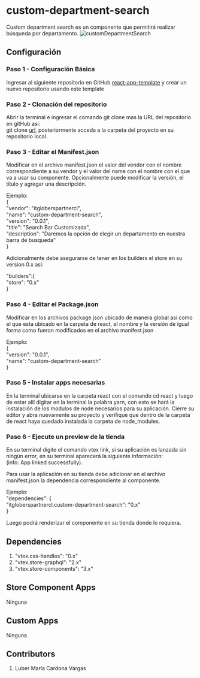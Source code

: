 # custom-department-search

Custom department search es un componente que permitirá realizar búsqueda por departamento.
![customDepartmentSearch](https://user-images.githubusercontent.com/66228518/197623206-6cff4751-199e-48f7-aa8a-5ad21a8a5f74.JPG)

## Configuración
### Paso 1 - Configuración Básica
Ingresar al siguiente repositorio en GitHub [react-app-template](https://github.com/vtex-apps/react-app-template) y crear un nuevo repositorio usando este template

### Paso 2 - Clonación del repositorio
Abrir la terminal e ingresar el comando git clone mas la URL del repositorio en gitHub así:  
git clone [url](), posteriormente acceda a la carpeta del proyecto en su repositorio local.

### Paso 3 - Editar el Manifest.json
Modificar en el archivo manifest.json el valor del vendor con el nombre correspondiente a su vendor y el valor del name con el nombre con el que va a usar su componente. Opcionalmente puede modificar la versión, el título y agregar una descripción.

Ejemplo:  
{     
  "vendor": "itgloberspartnercl",  
  "name": "custom-department-search",  
  "version": "0.0.1",  
  "title": "Search Bar Customizada",  
  "description": "Daremos la opción de elegir un departamento en nuestra barra de busqueda"   
}

Adicionalmente debe asegurarse de tener en los builders el store en su version 0.x así:

"builders":{   
"store": "0.x"   
} 

### Paso 4 - Editar el Package.json
Modificar en los archivos package.json ubicado de manera global asi como el que esta ubicado en la carpeta de react, el nombre y la versión de igual forma como fueron modificados en el archivo manifest.json

Ejemplo:  
{    
  "version": "0.0.1",  
  "name": "custom-department-search"      
}

### Paso 5 - Instalar apps necesarias
En la terminal ubicarse en la carpeta react con el comando cd react y luego de estar allí digitar en la terminal la palabra yarn, con esto se hará la instalación de los modulos de node necesarios para su aplicación. Cierre su editor y abra nuevamente su proyecto y verifique que dentro de la carpeta de react haya quedado instalada la carpeta de node_modules.

### Paso 6 - Ejecute un preview de la tienda
En su terminal digite el comando vtex link, si su aplicación es lanzada sin ningún error, en su terminal aparecerá la siguiente información:   
(info: App linked successfully). 

Para usar la aplicación en su tienda debe adicionar en el archivo manifest.json la dependencia correspondiente al componente.

Ejemplo:  
"dependencies": {  
 "itgloberspartnercl.custom-department-search": "0.x"  
}

Luego podrá renderizar el componente en su tienda donde lo requiera.

## Dependencies
1. "vtex.css-handles": "0.x"  
2. "vtex.store-graphql": "2.x"
3. "vtex.store-components": "3.x"

## Store Component Apps  
Ninguna

## Custom Apps  
Ninguna

## Contributors
1. Luber María Cardona Vargas

